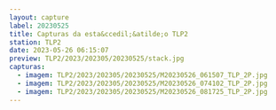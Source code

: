 ```yaml
---
layout: capture
label: 20230525
title: Capturas da esta&ccedil;&atilde;o TLP2
station: TLP2
date: 2023-05-26 06:15:07
preview: TLP2/2023/202305/20230525/stack.jpg
capturas:
  - imagem: TLP2/2023/202305/20230525/M20230526_061507_TLP_2P.jpg
  - imagem: TLP2/2023/202305/20230525/M20230526_074102_TLP_2P.jpg
  - imagem: TLP2/2023/202305/20230525/M20230526_081725_TLP_2P.jpg
---
```

